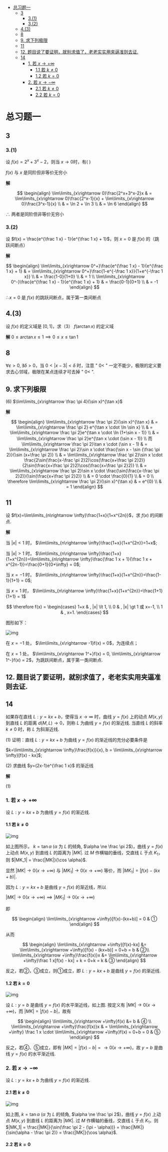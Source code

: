 - [总习题一](#总习题一)
  - [3](#3)
    - [3.(1)](#31)
    - [3.(2)](#32)
  - [4.(3)](#43)
  - [8](#8)
  - [9. 求下列极限](#9-求下列极限)
  - [11](#11)
  - [12. 题目说了要证明，就别求值了，老老实实用夹逼准则去证.](#12-题目说了要证明就别求值了老老实实用夹逼准则去证)
  - [14](#14)
    - [1. 若 $x\rightarrow +\infty$](#1-若-xrightarrow-infty)
      - [1.1 若 $k\ne 0$](#11-若-kne-0)
      - [1.2 若 $k=0$](#12-若-k0)
    - [2. 若 $x\rightarrow -\infty$](#2-若-xrightarrow--infty)
      - [2.1 若 $k\ne 0$](#21-若-kne-0)
      - [2.2 若 $k=0$](#22-若-k0)

# 总习题一

## 3

### 3.(1)

设 $f(x)=2^x+3^x-2$，则当 $x\rightarrow 0$时，有( )

$f(x)$ 与 $x$ 是同阶但非等价无穷小 

**解**

$$
\begin{align}
\lim\limits_{x\rightarrow 0}\frac{2^x+3^x-2}x & = \lim\limits_{x\rightarrow 0}\frac{2^x-1}{x} + \lim\limits_{x\rightarrow 0}\frac{3^x-1}{x} \\
& = \ln 2 + \ln 3 \\
& = \ln 6
\end{align}
$$

$\therefore$ 两者是同阶但非等价无穷小

### 3.(2)

设 $f(x) = \frac{e^{\frac 1 x} - 1}{e^{\frac 1 x} + 1}$，则 $x=0$ 是 $f(x)$ 的（跳跃间断点）

**解**

$$
\begin{align}
\lim\limits_{x\rightarrow 0^+}\frac{e^{\frac 1 x} - 1}{e^{\frac 1 x} + 1} & = \lim\limits_{x\rightarrow 0^+}\frac{1-e^{-\frac 1 x}}{1+e^{-\frac 1 x}} \\
& = \frac{1-0}{1+0} \\
& = 1 \\
\lim\limits_{x\rightarrow 0^-}\frac{e^{\frac 1 x} - 1}{e^{\frac 1 x} + 1} & = \frac{0-1}{0+1} \\
& = -1
\end{align}
$$

$\therefore x=0$ 是 $f(x)$ 的跳跃间断点，属于第一类间断点

## 4.(3)

设 $f(x)$ 的定义域是 $[0, 1]$，求（3） $f(\arctan x)$ 的定义域
   
**解** $0\leqslant \arctan x \leqslant 1 \implies 0\leqslant x \leqslant \tan 1$

## 8

$\forall \varepsilon \gt 0, \exists \delta \gt 0$，当 $0\lt |x-3| \lt \delta$ 时，注意 " $0\lt$ " 一定不能少，极限的定义要求去心邻域，极限在某点连续才可去掉 " $0\lt$ ".

## 9. 求下列极限
   
(6) $\lim\limits_{x\rightarrow \frac \pi 4}(\sin x)^{\tan x}$

**解**

$$
\begin{align}
\lim\limits_{x\rightarrow \frac \pi 2}(\sin x)^{\tan x} & = \lim\limits_{x\rightarrow \frac \pi 2} e^{\tan x \cdot \ln \sin x} \\
& = \lim\limits_{x\rightarrow \frac \pi 2}e^{\tan x \cdot \ln (1+\sin x - 1)} \\
& = \lim\limits_{x\rightarrow \frac \pi 2}e^{\tan x \cdot (\sin x - 1)} \\
而 \lim\limits_{x\rightarrow \frac \pi 2}\tan x \cdot (\sin x - 1) & = \lim\limits_{x\rightarrow \frac \pi 2}\sin x \cdot \frac{\sin x - \sin {\frac \pi 2}}{\sin (x+\frac \pi 2)} \\
& = \lim\limits_{x\rightarrow \frac \pi 2}\sin x \cdot \frac{2\sin(\frac{x-\frac \pi 2}2)\cos(\frac{x+\frac \pi 2}2)}{2\sin(\frac{x+\frac \pi 2}2)\cos(\frac{x+\frac \pi 2}2)} \\
& = \lim\limits_{x\rightarrow \frac \pi 2}\sin x \cdot \frac{\sin(\frac{x-\frac \pi 2}2)}{\sin(\frac{x+\frac \pi 2}2)} \\
& = 0 \cdot \frac{0}{1} \\
& = 0 \\
\therefore \lim\limits_{x\rightarrow \frac \pi 2}(\sin x)^{\tan x} & = e^{0} \\
& = 1
\end{align}
$$

## 11

设 $f(x)=\lim\limits_{n\rightarrow \infty}\frac{1+x}{1+x^{2n}}$，求 $f(x)$ 的间断点.
    
**解**

当 $|x| \lt 1$ 时， $\lim\limits_{n\rightarrow \infty}\frac{1+x}{1+x^{2n}}=1+x$;

当 $|x| \gt 1$ 时， $\lim\limits_{n\rightarrow \infty}\frac{1+x}{1+x^{2n}}=\lim\limits_{n\rightarrow \infty}\frac{\frac 1 x + 1}{\frac 1 x + x^{2n-1}}=\frac{0+1}{0+\infty} = 0$;

当 $x=-1$ 时， $\lim\limits_{n\rightarrow \infty}\frac{1+x}{1+x^{2n}}=\frac{1-1}{1+1} = 0$;

当 $x=1$ 时， $\lim\limits_{n\rightarrow \infty}\frac{1+x}{1+x^{2n}}=\frac{1+1}{1+1} = 1$

$$
\therefore f(x) = 
\begin{cases}
1+x & , |x| \lt 1, \\
0 & , |x| \gt 1 或 x=-1, \\
1 & , x=1.
\end{cases}
$$

图形如下：

![img](../img/1-12.11.png)

在 $x=-1$ 处， $\lim\limits_{x\rightarrow -1}f(x) = 0$，为连续点；

在 $x=1$ 处， $\lim\limits_{x\rightarrow 1^+}f(x) = 0, \lim\limits_{x\rightarrow 1^-}f(x) = 2$，为跳跃间断点，属于第一类间断点.

## 12. 题目说了要证明，就别求值了，老老实实用夹逼准则去证.


## 14

如果存在直线 $L:y=kx+b$，使得当 $x\rightarrow \infty$ 时，曲线 $y=f(x)$ 上的动点 $M(x,y)$ 到直线 $L$ 的距离 $d(M,L)\rightarrow 0$，则称 $L$ 为曲线 $y=f(x)$ 的渐近线. 当直线 $L$ 的斜率 $k\ne 0$ 时，称 $L$ 为斜渐近线.
    
(1) 证明：直线 $L:y=kx+b$ 为曲线 $y=f(x)$ 的渐近线的充分必要条件是

$k=\lim\limits_{x\rightarrow \infty}\frac{f(x)}{x}, b = \lim\limits_{x\rightarrow \infty}[f(x) - kx]$;

(2) 求曲线 $y=(2x-1)e^{\frac 1 x}$ 的渐近线

**解**

(1) 

### 1. 若 $x\rightarrow +\infty$
       
设 $L:y=kx+b$ 为曲线 $y=f(x)$ 的渐近线.

#### 1.1 若 $k\ne 0$

![img](../img/1-12.14.1.png)

如上图所示， $k=\tan \alpha$ ($\alpha$ 为 $L$ 的倾角, $\alpha \ne \frac \pi 2$)，曲线 $y=f(x)$ 上动点 $M(x,y)$ 到直线 $L$ 的距离为 $|MK|$. 过 $M$ 作横轴的垂线，交直线 $L$ 于点 $K_1$，则 $|MK_1| = \frac{|MK|}{\cos \alpha}$.

显然 $|MK| \rightarrow 0(x\rightarrow +\infty)$ 与 $|MK_1|\rightarrow 0(x\rightarrow +\infty)$ 等价，而 $|MK_1| = |f(x) - (kx+b)|$.

因为 $L:y=kx+b$ 是曲线 $y=f(x)$ 的渐近线，所以

$|MK| \rightarrow 0(x\rightarrow +\infty) \implies |MK_1| \rightarrow 0(x\rightarrow +\infty)$

即 

$$
\begin{align}
\lim\limits_{x\rightarrow +\infty}[f(x)-(kx+b)] = 0 & ①
\end{align}
$$

从而 

$$
\begin{align}
\lim\limits_{x\rightarrow +\infty}[f(x)-kx] &= \lim\limits_{x\rightarrow +\infty}[f(x) - (kx+b)] = 0+b = b & ②\\
\lim\limits_{x\rightarrow +\infty}\frac{f(x)}x &= \lim\limits_{x\rightarrow +\infty}\frac 1 x[f(x) - kx] + k = 0+k = k & ③
\end{align}
$$

反之，若②，③成立，则①成立，即 $L:y=kx+b$ 是曲线 $y=f(x)$ 的渐近线.

#### 1.2 若 $k=0$

![img](../img/1-12.14.2.png)

设 $L:y=b$ 是曲线 $y=f(x)$ 的水平渐近线，如上图. 按定义有 $|MK| \rightarrow 0(x\rightarrow +\infty)$，而 $|MK| = |f(x) - b|$，故有

$$
\begin{align}
\lim\limits_{x\rightarrow +\infty}f(x) &= b & ④ \\
\lim\limits_{x\rightarrow +\infty}\frac{f(x)}x & = \lim\limits_{x\rightarrow +\infty} \frac 1 x \cdot \lim\limits_{x\rightarrow +\infty}f(x) = 0+b = 0 & ⑤
\end{align}
$$

反之，若④、⑤成立，即有 $|MK| = |f(x) - b| = \rightarrow 0(x\rightarrow +\infty)$，故 $y=b$ 是曲线 $y=f(x)$ 的水平渐近线.

### 2. 若 $x\rightarrow -\infty$

设 $L:y=kx+b$ 为曲线 $y=f(x)$ 的渐近线.

#### 2.1 若 $k\ne 0$

![img](../img/1-12.14.3.png)

如上图, $k=\tan \alpha$ ($\alpha$ 为 $L$ 的倾角, $\alpha \ne \frac \pi 2$)，曲线 $y=f(x)$ 上动点 $M(x,y)$ 到直线 $L$ 的距离为 $|MK|$. 过 $M$ 作横轴的垂线，交直线 $L$ 于点 $K_1$，则 $|MK_1| = \frac{|MK|}{\sin(\frac \pi 2 - (\pi - \alpha))} = \frac{|MK|}{\sin(\alpha - \frac \pi 2)} = \frac{|MK|}{\cos \alpha}$.

#### 2.2 若 $k=0$

